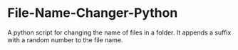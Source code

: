 # File-Name-Changer-Python
A python script for changing the name of files in a folder. It appends a suffix with a random number to the file name.
